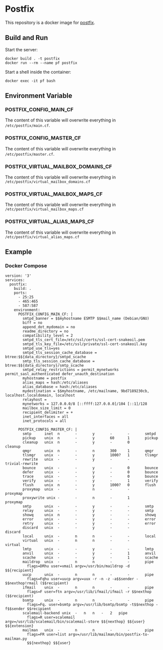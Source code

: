 # Postfix

This repository is a docker image for [postfix](http://www.postfix.org/).

## Build and Run

Start the server:
```
docker build . -t postfix
docker run --rm --name pf postfix
```

Start a shell inside the container:
```
docker exec -it pf bash
```

## Environment Variable
### POSTFIX_CONFIG_MAIN_CF
The content of this variable will overwrite everything in `/etc/postfix/main.cf`.
### POSTFIX_CONFIG_MASTER_CF
The content of this variable will overwrite everything in `/etc/postfix/master.cf`.
### POSTFIX_VIRTUAL_MAILBOX_DOMAINS_CF
The content of this variable will overwrite everything in `/etc/postfix/virtual_mailbox_domains.cf`
### POSTFIX_VIRTUAL_MAILBOX_MAPS_CF
The content of this variable will overwrite everything in `/etc/postfix/virtual_mailbox_maps.cf`
### POSTFIX_VIRTUAL_ALIAS_MAPS_CF
The content of this variable will overwrite everything in `/etc/postfix/virtual_alias_maps.cf`

## Example
### Docker Compose

```
version: '3'
services:
  postfix:
    build: .
    ports:
      - 25:25
      - 465:465
      - 587:587
    environment:
      POSTFIX_CONFIG_MAIN_CF: |
        smtpd_banner = $$myhostname ESMTP $$mail_name (Debian/GNU)
        biff = no
        append_dot_mydomain = no
        readme_directory = no
        compatibility_level = 2
        smtpd_tls_cert_file=/etc/ssl/certs/ssl-cert-snakeoil.pem
        smtpd_tls_key_file=/etc/ssl/private/ssl-cert-snakeoil.key
        smtpd_use_tls=yes
        smtpd_tls_session_cache_database = btree:$${data_directory}/smtpd_scache
        smtp_tls_session_cache_database = btree:$${data_directory}/smtp_scache
        smtpd_relay_restrictions = permit_mynetworks permit_sasl_authenticated defer_unauth_destination
        myhostname = postfix
        alias_maps = hash:/etc/aliases
        alias_database = hash:/etc/aliases
        mydestination = $$myhostname, /etc/mailname, 9bd7189230cb, localhost.localdomain, localhost
        relayhost =
        mynetworks = 127.0.0.0/8 [::ffff:127.0.0.0]/104 [::1]/128
        mailbox_size_limit = 0
        recipient_delimiter = +
        inet_interfaces = all
        inet_protocols = all

      POSTFIX_CONFIG_MASTER_CF: |
        smtp      inet  n       -       y       -       -       smtpd
        pickup    unix  n       -       y       60      1       pickup
        cleanup   unix  n       -       y       -       0       cleanup
        qmgr      unix  n       -       n       300     1       qmgr
        tlsmgr    unix  -       -       y       1000?   1       tlsmgr
        rewrite   unix  -       -       y       -       -       trivial-rewrite
        bounce    unix  -       -       y       -       0       bounce
        defer     unix  -       -       y       -       0       bounce
        trace     unix  -       -       y       -       0       bounce
        verify    unix  -       -       y       -       1       verify
        flush     unix  n       -       y       1000?   0       flush
        proxymap  unix  -       -       n       -       -       proxymap
        proxywrite unix -       -       n       -       1       proxymap
        smtp      unix  -       -       y       -       -       smtp
        relay     unix  -       -       y       -       -       smtp
        showq     unix  n       -       y       -       -       showq
        error     unix  -       -       y       -       -       error
        retry     unix  -       -       y       -       -       error
        discard   unix  -       -       y       -       -       discard
        local     unix  -       n       n       -       -       local
        virtual   unix  -       n       n       -       -       virtual
        lmtp      unix  -       -       y       -       -       lmtp
        anvil     unix  -       -       y       -       1       anvil
        scache    unix  -       -       y       -       1       scache
        maildrop  unix  -       n       n       -       -       pipe
          flags=DRhu user=vmail argv=/usr/bin/maildrop -d $${recipient}
        uucp      unix  -       n       n       -       -       pipe
          flags=Fqhu user=uucp argv=uux -r -n -z -a$$sender - $$nexthop!rmail ($$recipient)
        ifmail    unix  -       n       n       -       -       pipe
          flags=F user=ftn argv=/usr/lib/ifmail/ifmail -r $$nexthop ($$recipient)
        bsmtp     unix  -       n       n       -       -       pipe
          flags=Fq. user=bsmtp argv=/usr/lib/bsmtp/bsmtp -t$$nexthop -f$$sender $$recipient
        scalemail-backend unix	-	n	n	-	2	pipe
          flags=R user=scalemail argv=/usr/lib/scalemail/bin/scalemail-store $${nexthop} $${user} $${extension}
        mailman   unix  -       n       n       -       -       pipe
          flags=FR user=list argv=/usr/lib/mailman/bin/postfix-to-mailman.py
          $${nexthop} $${user}
```
